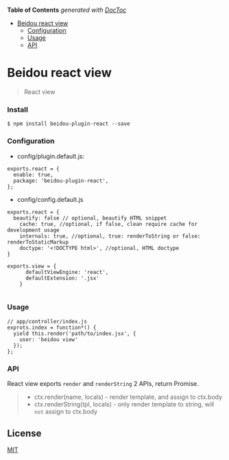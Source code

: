 <!-- START doctoc generated TOC please keep comment here to allow auto update -->
<!-- DON'T EDIT THIS SECTION, INSTEAD RE-RUN doctoc TO UPDATE -->
**Table of Contents**  *generated with [DocToc](https://github.com/thlorenz/doctoc)*

- [Beidou react view](#beidou-react-view)
    - [Configuration](#configuration)
    - [Usage](#usage)
    - [API](#api)

<!-- END doctoc generated TOC please keep comment here to allow auto update -->

Beidou react view
=================

> React view 

### Install

```
$ npm install beidou-plugin-react --save
```

### Configuration  

- config/plugin.default.js:  

``` 
exports.react = {
  enable: true,
  package: 'beidou-plugin-react',
};
```  

- config/config.default.js  

```  
exports.react = {
  beautify: false // optional, beautify HTML snippet
    cache: true, //optional, if false, clean require cache for development usage
    internals: true, //optional, true: renderToString or false: renderToStaticMarkup
    doctype: '<!DOCTYPE html>', //optional, HTML doctype
}

exports.view = {
      defaultViewEngine: 'react',
      defaultExtension: '.jsx'
    }
    
```  

### Usage

```  
// app/controller/index.js  
exprots.index = function*() {  
  yield this.render('path/to/index.jsx', {  
    user: 'beidou view'  
  });  
};  
```  

### API

React view exports `render` and `renderString` 2 APIs, return Promise.

> * ctx.render(name, locals) - render template, and assign to ctx.body
> * ctx.renderString(tpl, locals) - only render template to string, will `not` assign to ctx.body


## License

[MIT](LICENSE)
